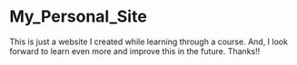 # My_Personal_Site
This is just a website I created while learning through a course.
And, I look forward to learn even more and improve this in the future.
Thanks!!
